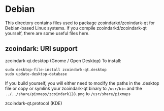 
Debian
====================
This directory contains files used to package zcoindarkd/zcoindark-qt
for Debian-based Linux systems. If you compile zcoindarkd/zcoindark-qt yourself, there are some useful files here.

## zcoindark: URI support ##


zcoindark-qt.desktop  (Gnome / Open Desktop)
To install:

	sudo desktop-file-install zcoindark-qt.desktop
	sudo update-desktop-database

If you build yourself, you will either need to modify the paths in
the .desktop file or copy or symlink your zcoindark-qt binary to `/usr/bin`
and the `../../share/pixmaps/zcoindark128.png` to `/usr/share/pixmaps`

zcoindark-qt.protocol (KDE)

